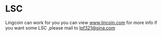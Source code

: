 # LSC
Lingcoin can work for you
you can view www.lincoin.com for more info
if you want some LSC ,please mail to lpf321@sina.com

